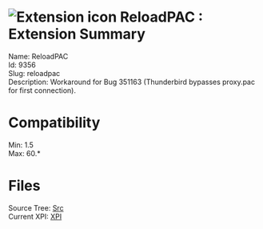# ![Extension icon](https://addons.thunderbird.net/static/img/addon-icons/default-64.png) ReloadPAC : Extension Summary

Name: ReloadPAC  
Id: 9356  
Slug: reloadpac  
Description: Workaround for Bug 351163 (Thunderbird bypasses proxy.pac for first connection).
  

# Compatibility
Min: 1.5  
Max: 60.*  

# Files

Source Tree: [Src](C:/Dev/Thunderbird/ThunderKdB/xall/x60/9356-reloadpac/src)  
Current XPI: [XPI](C:/Dev/Thunderbird/ThunderKdB/xall/x60/9356-reloadpac/xpi)  



